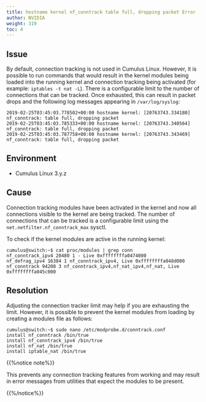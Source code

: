 ```yaml
---
title: hostname kernel nf_conntrack table full, dropping packet Error
author: NVIDIA
weight: 319
toc: 4
---
```


## Issue

By default, connection tracking is not used in Cumulus Linux. However, it is possible to run commands that would result in the kernel modules being loaded into the running kernel and connection tracking being activated (for example: `iptables -t nat -L`). There is a configurable limit to the number of connections that can be tracked. Once exhausted, this can result in packet drops and the following log messages appearing in `/var/log/syslog`:

    2019-02-25T03:45:03.778502+00:00 hostname kernel: [20763743.334180] nf_conntrack: table full, dropping packet
    2019-02-25T03:45:03.785333+00:00 hostname kernel: [20763743.340564] nf_conntrack: table full, dropping packet
    2019-02-25T03:45:03.787758+00:00 hostname kernel: [20763743.343469] nf_conntrack: table full, dropping packet

## Environment

- Cumulus Linux 3.y.z

## Cause

Connection tracking modules have been activated in the kernel and now all connections visible to the kernel are being tracked. The number of connections that can be tracked is a configurable limit using the `net.netfilter.nf_conntrack_max` sysctl.

To check if the kernel modules are active in the running kernel:

    cumulus@switch:~$ cat proc/modules | grep conn
    nf_conntrack_ipv4 20480 1 - Live 0xffffffffa0474000
    nf_defrag_ipv4 16384 1 nf_conntrack_ipv4, Live 0xffffffffa048d000
    nf_conntrack 94208 3 nf_conntrack_ipv4,nf_nat_ipv4,nf_nat, Live 0xffffffffa045c000

## Resolution

Adjusting the connection tracker limit may help if you are exhausting the limit. However, it is possible to prevent the kernel modules from loading by creating a modules file as follows:

    cumulus@switch:~$ sudo nano /etc/modprobe.d/conntrack.conf
    install nf_conntrack /bin/true
    install nf_conntrack_ipv4 /bin/true
    install nf_nat /bin/true
    install iptable_nat /bin/true

{{%notice note%}}

This prevents any connection tracking features from working and may result in error messages from utilities that expect the modules to be present.

{{%/notice%}}
